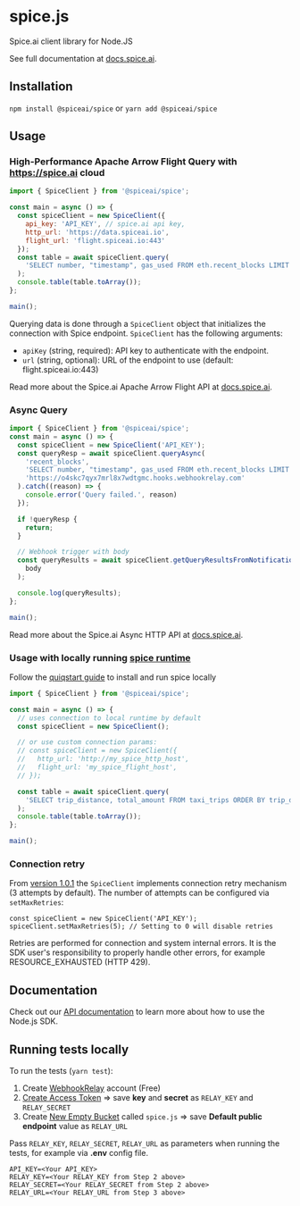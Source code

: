 # spice.js

Spice.ai client library for Node.JS

See full documentation at [docs.spice.ai](https://docs.spice.ai/sdks/node.js-sdk).

## Installation

`npm install @spiceai/spice` or `yarn add @spiceai/spice`

## Usage 

### High-Performance Apache Arrow Flight Query with https://spice.ai cloud

```js
import { SpiceClient } from '@spiceai/spice';

const main = async () => {
  const spiceClient = new SpiceClient({
    api_key: 'API_KEY', // spice.ai api key,
    http_url: 'https://data.spiceai.io',
    flight_url: 'flight.spiceai.io:443'
  });
  const table = await spiceClient.query(
    'SELECT number, "timestamp", gas_used FROM eth.recent_blocks LIMIT 10'
  );
  console.table(table.toArray());
};

main();
```

Querying data is done through a `SpiceClient` object that initializes the connection with Spice endpoint. `SpiceClient` has the following arguments:

- `apiKey` (string, required): API key to authenticate with the endpoint.
- `url` (string, optional): URL of the endpoint to use (default: flight.spiceai.io:443)

Read more about the Spice.ai Apache Arrow Flight API at [docs.spice.ai](https://docs.spice.ai/api/sql-query-api/apache-arrow-flight-api).

### Async Query

```js
import { SpiceClient } from '@spiceai/spice';
const main = async () => {
  const spiceClient = new SpiceClient('API_KEY');
  const queryResp = await spiceClient.queryAsync(
    'recent_blocks',
    'SELECT number, "timestamp", gas_used FROM eth.recent_blocks LIMIT 10',
    'https://o4skc7qyx7mrl8x7wdtgmc.hooks.webhookrelay.com'
  ).catch((reason) => {
    console.error('Query failed.', reason)    
  });

  if !queryResp {
    return;
  }

  // Webhook trigger with body
  const queryResults = await spiceClient.getQueryResultsFromNotification(
    body
  );

  console.log(queryResults);
};

main();
```

Read more about the Spice.ai Async HTTP API at [docs.spice.ai](https://docs.spice.ai/api/sql-query-api/http-api-1).

### Usage with locally running [spice runtime](https://github.com/spiceai/spiceai)

Follow the [quiqstart guide](https://github.com/spiceai/spiceai?tab=readme-ov-file#%EF%B8%8F-quickstart-local-machine) to install and run spice locally

```js
import { SpiceClient } from '@spiceai/spice';

const main = async () => {
  // uses connection to local runtime by default
  const spiceClient = new SpiceClient();

  // or use custom connection params:
  // const spiceClient = new SpiceClient({
  //   http_url: 'http://my_spice_http_host',
  //   flight_url: 'my_spice_flight_host',
  // });

  const table = await spiceClient.query(
    'SELECT trip_distance, total_amount FROM taxi_trips ORDER BY trip_distance DESC LIMIT 10;'
  );
  console.table(table.toArray());
};

main();
```

### Connection retry

From [version 1.0.1](https://github.com/spiceai/spice.js/releases/tag/v1.0.1) the `SpiceClient` implements connection retry mechanism (3 attempts by default).
The number of attempts can be configured via `setMaxRetries`:

```
const spiceClient = new SpiceClient('API_KEY');
spiceClient.setMaxRetries(5); // Setting to 0 will disable retries
```

Retries are performed for connection and system internal errors. It is the SDK user's responsibility to properly
handle other errors, for example RESOURCE_EXHAUSTED (HTTP 429).

## Documentation

Check out our [API documentation](https://docs.spice.ai/sdks/node.js-sdk) to learn more about how to use the Node.js SDK.

## Running tests locally

To run the tests (`yarn test`):
1. Create [WebhookRelay](https://webhookrelay.com/) account (Free)
2. [Create Access Token](https://my.webhookrelay.com/tokens) => save **key** and **secret** as `RELAY_KEY` and `RELAY_SECRET`
3. Create [New Empty Bucket](https://my.webhookrelay.com/buckets) called `spice.js` => save **Default public endpoint** value as `RELAY_URL` 

Pass `RELAY_KEY`, `RELAY_SECRET`, `RELAY_URL` as parameters when running the tests, for example via **.env** config file.
```
API_KEY=<Your API_KEY>
RELAY_KEY=<Your RELAY_KEY from Step 2 above>
RELAY_SECRET=<Your RELAY_SECRET from Step 2 above>
RELAY_URL=<Your RELAY_URL from Step 3 above>
```
